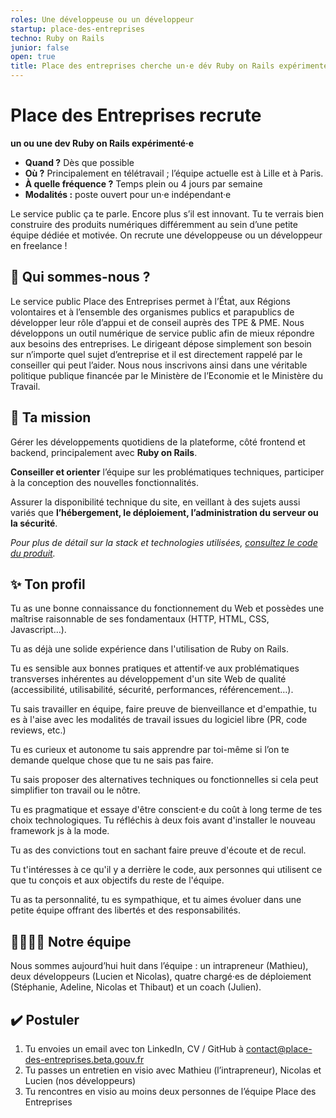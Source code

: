 ```yaml
---
roles: Une développeuse ou un développeur
startup: place-des-entreprises
techno: Ruby on Rails
junior: false
open: true
title: Place des entreprises cherche un·e dév Ruby on Rails expérimenté
---
```


# Place des Entreprises recrute

**un ou une dev Ruby on Rails expérimenté·e**

 - **Quand ?** Dès que possible
 - **Où ?** Principalement en télétravail ; l’équipe actuelle est à Lille et à Paris.
 - **À quelle fréquence ?** Temps plein ou 4 jours par semaine
 - **Modalités :** poste ouvert pour un·e indépendant·e

Le service public ça te parle. Encore plus s’il est innovant. Tu te verrais bien construire des produits numériques différemment au sein d’une petite équipe dédiée et motivée.
On recrute une développeuse ou un développeur en freelance !

## 🏢 Qui sommes-nous ?

Le service public Place des Entreprises permet à l’État, aux Régions volontaires et à l’ensemble des organismes publics et parapublics de développer leur rôle d’appui et de conseil auprès des TPE & PME. Nous développons un outil numérique de service public afin de mieux répondre aux besoins des entreprises. Le dirigeant dépose simplement son besoin sur n’importe quel sujet d’entreprise et il est directement rappelé par le conseiller qui peut l’aider. Nous nous inscrivons ainsi dans une véritable politique publique financée par le Ministère de l’Economie et le Ministère du Travail.

## 🎯 Ta mission

Gérer les développements quotidiens de la plateforme, côté frontend et backend, principalement avec **Ruby on Rails**.

**Conseiller et orienter** l’équipe sur les problématiques techniques, participer à la conception des nouvelles fonctionnalités.

Assurer la disponibilité technique du site, en veillant à des sujets aussi variés que **l’hébergement, le déploiement, l’administration du serveur ou la sécurité**.

*Pour plus de détail sur la stack et technologies utilisées, [consultez le code du produit](httpshttps://github.com/betagouv/place-des-entreprises).*

## ✨ Ton profil

Tu as une bonne connaissance du fonctionnement du Web et possèdes une maîtrise raisonnable de ses fondamentaux (HTTP, HTML, CSS, Javascript…).

Tu as déjà une solide expérience dans l'utilisation de Ruby on Rails.

Tu es sensible aux bonnes pratiques et attentif·ve aux problématiques transverses inhérentes au développement d'un site Web de qualité (accessibilité, utilisabilité, sécurité, performances, référencement…).

Tu sais travailler en équipe, faire preuve de bienveillance et d'empathie, tu es à l'aise avec les modalités de travail issues du logiciel libre (PR, code reviews, etc.)

Tu es curieux et autonome tu sais apprendre par toi-même si l’on te demande quelque chose que tu ne sais pas faire.

Tu sais proposer des alternatives techniques ou fonctionnelles si cela peut simplifier ton travail ou le nôtre.

Tu es pragmatique et essaye d'être conscient·e du coût à long terme de tes choix technologiques. Tu réfléchis à deux fois avant d'installer le nouveau framework js à la mode.

Tu as des convictions tout en sachant faire preuve d'écoute et de recul.

Tu t'intéresses à ce qu'il y a derrière le code, aux personnes qui utilisent ce que tu conçois et aux objectifs du reste de l'équipe.

Tu as ta personnalité, tu es sympathique, et tu aimes évoluer dans une petite équipe offrant des libertés et des responsabilités.

## 👨‍👩‍👧‍👦 Notre équipe

Nous sommes aujourd’hui huit dans l’équipe : un intrapreneur (Mathieu), deux développeurs (Lucien et Nicolas), quatre chargé·es de déploiement (Stéphanie, Adeline, Nicolas et Thibaut) et un coach (Julien).

## ✔️ Postuler

1. Tu envoies un email avec ton LinkedIn, CV / GitHub à [contact@place-des-entreprises.beta.gouv.fr](mailto:contact@place-des-entreprises.beta.gouv.fr)
2. Tu passes un entretien en visio avec Mathieu (l’intrapreneur), Nicolas et Lucien (nos développeurs)
3. Tu rencontres en visio au moins deux personnes de l’équipe Place des Entreprises
